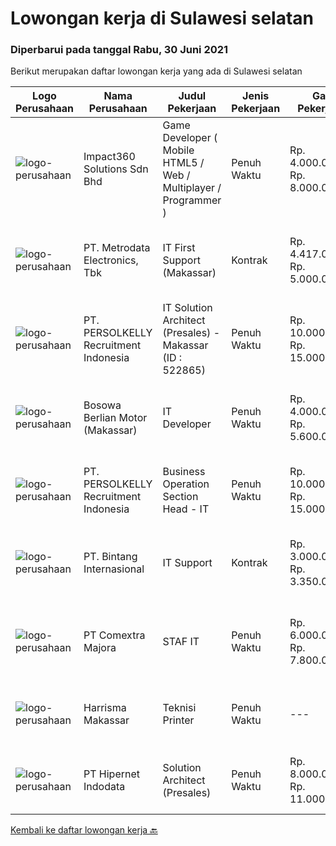 
  # Lowongan kerja di Sulawesi selatan

  ### Diperbarui pada tanggal Rabu, 30 Juni 2021

  Berikut merupakan daftar lowongan kerja yang ada di Sulawesi selatan

  |Logo Perusahaan | Nama Perusahaan | Judul Pekerjaan | Jenis Pekerjaan | Gaji Pekerjaan | Lokasi | Deskripsi | Tanggal diunggah | Pranala |
  | -------------- | --------------- | --------------- | --------- | --------- | -------------- | ------- | ----------- | ----------- |
  |![logo-perusahaan](https://image-service-cdn.seek.com.au/06b729438205195a03d4bcec08ce1ddd5d9c1576/ee4dce1061f3f616224767ad58cb2fc751b8d2dc)|Impact360 Solutions Sdn Bhd|Game Developer ( Mobile HTML5 / Web / Multiplayer / Programmer )|Penuh Waktu|Rp. 4.000.000-Rp. 8.000.000|Aceh|We are hiring remote HTML5 game developers from all parts of Indonesia. If you have real experience building HTML5 games or applications, you're...|Selasa, 22 Juni 2021|https://www.jobstreet.co.id/id/job/game-developer-mobile-html5-web-multiplayer-programmer-4597348/origin/my?token=0~a3a78a8b-ef6a-4fb0-a9e1-5ad54fd5411a&sectionRank=1&jobId=jobstreet-my-job-4597348|
|![logo-perusahaan](https://image-service-cdn.seek.com.au/0d75518309b56a3cff39daa569b0ba02cc7a22f2/ee4dce1061f3f616224767ad58cb2fc751b8d2dc)|PT. Metrodata Electronics, Tbk|IT First Support (Makassar)|Kontrak|Rp. 4.417.000-Rp. 5.000.000|Makassar|Kualifikasi: Minimal Pendidikan D3 / S1 Teknik Komputer, Teknik Informatika, dan pendidikan setara lainnya Memiliki pengalaman minimal 1 tahun sebagai...|Jumat, 18 Juni 2021|https://www.jobstreet.co.id/id/job/it-first-support-makassar-3560586?token=0~a3a78a8b-ef6a-4fb0-a9e1-5ad54fd5411a&sectionRank=2&jobId=jobstreet-id-job-3560586|
|![logo-perusahaan](https://image-service-cdn.seek.com.au/a778cc2d537d275f0abc3d64068f14c4c640057e/ee4dce1061f3f616224767ad58cb2fc751b8d2dc)|PT. PERSOLKELLY Recruitment Indonesia|IT Solution Architect (Presales) - Makassar (ID : 522865)|Penuh Waktu|Rp. 10.000.000-Rp. 15.000.000|Makassar|PERSOLKELLY is one of the largest recruitment companies in Asia Pacific providing comprehensive end-to-end workforce solutions to clients. Allowing us...|Kamis, 17 Juni 2021|https://www.jobstreet.co.id/id/job/it-solution-architect-presales-makassar-id-:-522865-3558921?token=0~a3a78a8b-ef6a-4fb0-a9e1-5ad54fd5411a&sectionRank=3&jobId=jobstreet-id-job-3558921|
|![logo-perusahaan](https://image-service-cdn.seek.com.au/28e7e1f233ede7c4f5b374d9ab18d34c97f2907d/ee4dce1061f3f616224767ad58cb2fc751b8d2dc)|Bosowa Berlian Motor (Makassar)|IT Developer|Penuh Waktu|Rp. 4.000.000-Rp. 5.600.000|Makassar|Tanggung Jawab:Membuat dan mengembangkan aplikasi marketplaceKualifikasi:Pendidikan Min D3 Juru KomputerUsia Maksimal 35 TahunMenguasai Program...|Kamis, 17 Juni 2021|https://www.jobstreet.co.id/id/job/it-developer-3558602?token=0~a3a78a8b-ef6a-4fb0-a9e1-5ad54fd5411a&sectionRank=4&jobId=jobstreet-id-job-3558602|
|![logo-perusahaan](https://image-service-cdn.seek.com.au/a778cc2d537d275f0abc3d64068f14c4c640057e/ee4dce1061f3f616224767ad58cb2fc751b8d2dc)|PT. PERSOLKELLY Recruitment Indonesia|Business Operation Section Head - IT|Penuh Waktu|Rp. 10.000.000-Rp. 15.000.000|Semarang|PERSOLKELLY is one of the largest recruitment firms in Asia Pacific providing clients with comprehensive end-to-end workforce solutions, enabling us...|Rabu, 09 Juni 2021|https://www.jobstreet.co.id/id/job/business-operation-section-head-it-3552209?token=0~a3a78a8b-ef6a-4fb0-a9e1-5ad54fd5411a&sectionRank=5&jobId=jobstreet-id-job-3552209|
|![logo-perusahaan](https://image-service-cdn.seek.com.au/c5b328ade61dfd44526f22bb3f3bec60ce0e845c/ee4dce1061f3f616224767ad58cb2fc751b8d2dc)|PT. Bintang Internasional|IT Support|Kontrak|Rp. 3.000.000-Rp. 3.350.000|Makassar|- Mampu mengetahui dan memperbaiki masalah IT di perusahaan- Memperbaiki jaringan yang bermasalah- Mampu melakukan instalasi antivirus dan...|Selasa, 08 Juni 2021|https://www.jobstreet.co.id/id/job/it-support-3550215?token=0~a3a78a8b-ef6a-4fb0-a9e1-5ad54fd5411a&sectionRank=6&jobId=jobstreet-id-job-3550215|
|![logo-perusahaan](https://image-service-cdn.seek.com.au/2f8524ab85ea6cfa4105c8003a95204ff2d3863a/ee4dce1061f3f616224767ad58cb2fc751b8d2dc)|PT Comextra Majora|STAF IT|Penuh Waktu|Rp. 6.000.000-Rp. 7.800.000|Makassar|Tugas dan tanggung jawab : Membuat dan mendesain program Melakukan perubahan program sesuai perkembangan dan kebutuhan Perusahaan Melakukan pemasangan...|Jumat, 04 Juni 2021|https://www.jobstreet.co.id/id/job/staf-it-3546917?token=0~a3a78a8b-ef6a-4fb0-a9e1-5ad54fd5411a&sectionRank=7&jobId=jobstreet-id-job-3546917|
|![logo-perusahaan](https://us.123rf.com/450wm/pavelstasevich/pavelstasevich1811/pavelstasevich181101027/112815900-stock-vector-no-image-available-icon-flat-vector.jpg?ver=6)|Harrisma Makassar|Teknisi Printer|Penuh Waktu|---|Makassar|Kami mencari Teknisi printer yang punya pengalaman minimal beberapa bulan atau setahun dalam hal bongkar pasang printer terutama Inkjet atau...|Rabu, 02 Juni 2021|https://www.jobstreet.co.id/id/job/teknisi-printer-3544180?token=0~a3a78a8b-ef6a-4fb0-a9e1-5ad54fd5411a&sectionRank=8&jobId=jobstreet-id-job-3544180|
|![logo-perusahaan](https://image-service-cdn.seek.com.au/62148b692fdfbf4a4a11c7764913b8f0db15fa3f/ee4dce1061f3f616224767ad58cb2fc751b8d2dc)|PT Hipernet Indodata|Solution Architect (Presales)|Penuh Waktu|Rp. 8.000.000-Rp. 11.000.000|Jakarta Raya|Requirement: Age maximum 30 years old Minimum Bachelor degree from Computer Science (Computer Engineering, Information System, Information...|Kamis, 03 Juni 2021|https://www.jobstreet.co.id/id/job/solution-architect-presales-3545561?token=0~a3a78a8b-ef6a-4fb0-a9e1-5ad54fd5411a&sectionRank=9&jobId=jobstreet-id-job-3545561|


  [Kembali ke daftar lowongan kerja 🔙](../README.md#daftar-lowongan-kerja)
  